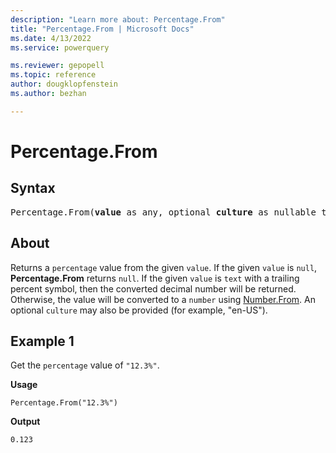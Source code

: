 ```yaml
---
description: "Learn more about: Percentage.From"
title: "Percentage.From | Microsoft Docs"
ms.date: 4/13/2022
ms.service: powerquery

ms.reviewer: gepopell
ms.topic: reference
author: dougklopfenstein
ms.author: bezhan

---
```

# Percentage.From

## Syntax

<pre>
Percentage.From(<b>value</b> as any, optional <b>culture</b> as nullable text) as nullable number
</pre>

## About

Returns a `percentage` value from the given `value`. If the given `value` is `null`, **Percentage.From** returns `null`. If the given `value` is `text` with a trailing percent symbol, then the converted decimal number will be returned. Otherwise, the value will be converted to a `number` using [Number.From](/powerquery-m/number-from). An optional `culture` may also be provided (for example, "en-US").

## Example 1

Get the `percentage` value of `"12.3%"`.

**Usage**

```powerquery-m
Percentage.From("12.3%")
```

**Output**

`0.123`
